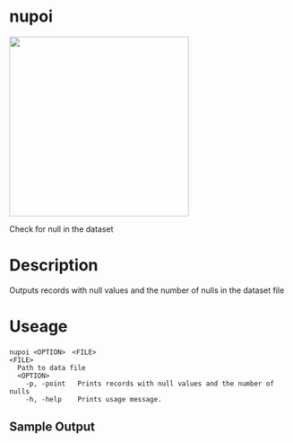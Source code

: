 # nupoi
<img src="https://user-images.githubusercontent.com/90143019/165062158-0bee35a4-c7b8-4797-8568-5b3570137c4f.png" width="320px">

Check for null in the dataset

# Description
Outputs records with null values and the number of nulls in the dataset file

# Useage
```
nupoi <OPTION>　<FILE>
<FILE>
  Path to data file
  <OPTION>
    -p, -point   Prints records with null values and the number of nulls
    -h, -help    Prints usage message.
```
## Sample Output



